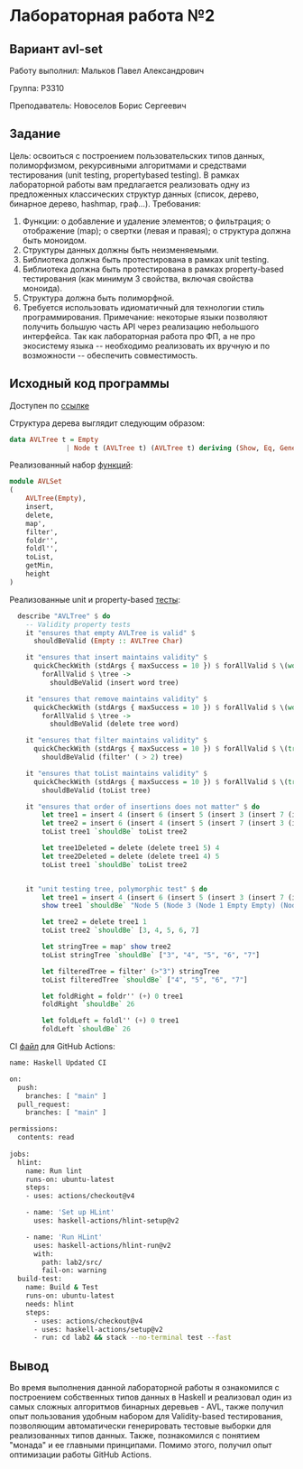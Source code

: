 # Лабораторная работа №2

## Вариант avl-set
Работу выполнил: Мальков Павел Александрович

Группа: P3310

Преподаватель: Новоселов Борис Сергеевич

## Задание
Цель: освоиться с построением пользовательских типов данных, полиморфизмом,
рекурсивными алгоритмами и средствами тестирования (unit testing, propertybased testing).
В рамках лабораторной работы вам предлагается реализовать одну из
предложенных классических структур данных (список, дерево, бинарное дерево,
hashmap, граф...).
Требования:
1. Функции:
o добавление и удаление элементов;
o фильтрация;
o отображение (map);
o свертки (левая и правая);
o структура должна быть моноидом.
2. Структуры данных должны быть неизменяемыми.
3. Библиотека должна быть протестирована в рамках unit testing.
4. Библиотека должна быть протестирована в рамках property-based
тестирования (как минимум 3 свойства, включая свойства моноида).
5. Структура должна быть полиморфной.
6. Требуется использовать идиоматичный для технологии стиль
программирования. Примечание: некоторые языки позволяют получить
большую часть API через реализацию небольшого интерфейса. Так как
лабораторная работа про ФП, а не про экосистему языка -- необходимо
реализовать их вручную и по возможности -- обеспечить совместимость.

## Исходный код программы
Доступен по [ссылке](https://github.com/plmlkff/functional-programming-2/blob/main/lab2/src/AVLSet.hs)

Структура дерева выглядит следующим образом:
```haskell
data AVLTree t = Empty
              | Node t (AVLTree t) (AVLTree t) deriving (Show, Eq, Generic)
```

Реализованный набор [функций](https://github.com/plmlkff/functional-programming-2/blob/main/lab2/src/AVLSet.hs):

```haskell
module AVLSet
(
    AVLTree(Empty),
    insert,
    delete,
    map',
    filter',
    foldr'',
    foldl'',
    toList,
    getMin,
    height
)
```

Реализованные unit и property-based [тесты](https://github.com/plmlkff/functional-programming-2/blob/main/lab2/test/Spec.hs):

```haskell
  describe "AVLTree" $ do
    -- Validity property tests
    it "ensures that empty AVLTree is valid" $
      shouldBeValid (Empty :: AVLTree Char)

    it "ensures that insert maintains validity" $
      quickCheckWith (stdArgs { maxSuccess = 10 }) $ forAllValid $ \(word :: Int) ->
        forAllValid $ \tree ->
          shouldBeValid (insert word tree)

    it "ensures that remove maintains validity" $
      quickCheckWith (stdArgs { maxSuccess = 10 }) $ forAllValid $ \(word :: Char) ->
        forAllValid $ \tree ->
          shouldBeValid (delete tree word)

    it "ensures that filter maintains validity" $
      quickCheckWith (stdArgs { maxSuccess = 10 }) $ forAllValid $ \(tree :: AVLTree Int) ->
        shouldBeValid (filter' ( > 2) tree)

    it "ensures that toList maintains validity" $
      quickCheckWith (stdArgs { maxSuccess = 10 }) $ forAllValid $ \(tree :: AVLTree Char) ->
        shouldBeValid (toList tree)

    it "ensures that order of insertions does not matter" $ do
        let tree1 = insert 4 (insert 6 (insert 5 (insert 3 (insert 7 (insert 1 Empty)))))
        let tree2 = insert 6 (insert 4 (insert 5 (insert 7 (insert 3 (insert 1 Empty)))))
        toList tree1 `shouldBe` toList tree2

        let tree1Deleted = delete (delete tree1 5) 4
        let tree2Deleted = delete (delete tree1 4) 5
        toList tree1 `shouldBe` toList tree2


    it "unit testing tree, polymorphic test" $ do
        let tree1 = insert 4 (insert 6 (insert 5 (insert 3 (insert 7 (insert 1 Empty)))))
        show tree1 `shouldBe` "Node 5 (Node 3 (Node 1 Empty Empty) (Node 4 Empty Empty)) (Node 6 Empty (Node 7 Empty Empty))"

        let tree2 = delete tree1 1
        toList tree2 `shouldBe` [3, 4, 5, 6, 7]

        let stringTree = map' show tree2
        toList stringTree `shouldBe` ["3", "4", "5", "6", "7"]

        let filteredTree = filter' (>"3") stringTree
        toList filteredTree `shouldBe` ["4", "5", "6", "7"]

        let foldRight = foldr'' (+) 0 tree1
        foldRight `shouldBe` 26

        let foldLeft = foldl'' (+) 0 tree1
        foldLeft `shouldBe` 26
```

CI [файл](https://github.com/plmlkff/functional-programming-2/blob/main/.github/workflows/haskell.yml) для GitHub Actions:
```bash
name: Haskell Updated CI

on:
  push:
    branches: [ "main" ]
  pull_request:
    branches: [ "main" ]

permissions:
  contents: read
  
jobs:
  hlint:
    name: Run lint
    runs-on: ubuntu-latest
    steps:
    - uses: actions/checkout@v4

    - name: 'Set up HLint'
      uses: haskell-actions/hlint-setup@v2

    - name: 'Run HLint'
      uses: haskell-actions/hlint-run@v2
      with:
        path: lab2/src/
        fail-on: warning
  build-test:
    name: Build & Test
    runs-on: ubuntu-latest
    needs: hlint
    steps:
      - uses: actions/checkout@v4
      - uses: haskell-actions/setup@v2
      - run: cd lab2 && stack --no-terminal test --fast
```

## Вывод
Во время выполнения данной лабораторной работы я ознакомился с построением
собственных типов данных в Haskell и реализовал один из самых сложных алгоритмов бинарных деревьев - AVL, также получил опыт пользования удобным набором для Validity-based тестирования, позволяющим автоматически генерировать тестовые выборки для реализованных типов данных. Также, познакомился с понятием "монада" и ее главными принципами. Помимо этого, получил опыт оптимизации работы GitHub Actions.
